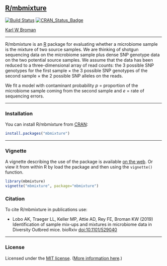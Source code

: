 ## [R/mbmixture](https://github.com/kbroman/mbmixture)

[![Build Status](https://travis-ci.org/kbroman/mbmixture.svg?branch=master)](https://travis-ci.org/kbroman/mbmixture)
[![CRAN_Status_Badge](https://www.r-pkg.org/badges/version/mbmixture)](https://cran.r-project.org/package=mbmixture)

[Karl W Broman](https://kbroman.org)

---

R/mbmixture is an [R](https://www.r-project.org) package for
evaluating whether a microbiome sample is the mixture of two source
samples. We are thinking of shotgun sequencing data on the microbiome
sample plus dense SNP genotype data on the two potential source
samples. We assume that the data has been reduced to a
three-dimensional array of read counts: the 3 possible SNP genotypes
for the first sample &times; the 3 possible SNP genotypes of the
second sample &times; the 2 possible SNP alleles on the reads.

We fit a model with contaminant probability _p_ = proportion of the
microbiome sample coming from the second sample and _e_ = rate of sequencing
errors.


---

### Installation

You can install R/mbmixture from [CRAN](https://cran.r-project.org):

```r
install.packages("mbmixture")
```

---

### Vignette

A vignette describing the use of the package is available
[on the web](https://kbroman.org/mbmixture/mbmixture.html).
Or view it from within R by load the package and then using the
`vignette()` function.

```r
library(mbmixture)
vignette("mbmixture", package="mbmixture")
```

### Citation

To cite R/mbmixture in publications use:

- Lobo AK, Traeger LL, Keller MP, Attie AD, Rey FE, Broman KW (2019)
  Identification of sample mix-ups and mixtures in microbiome data in
  Diversity Outbred mice. bioRxiv
  [doi:10.1101/529040](https://doi.org/10.1101/529040)

---

### License

Licensed under the [MIT license](https://cran.r-project.org/web/licenses/MIT).
([More information here](https://en.wikipedia.org/wiki/MIT_License).)
